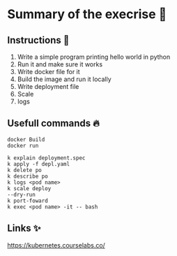 
# Summary of the execrise 📝  
 

## Instructions 🚀   
1. Write a simple program printing hello world in python
2. Run it and make sure it works
3. Write docker file for it
4. Build the image and run it locally
5. Write deployment file
6. Scale
7. logs

## Usefull commands 🔥  
```
docker Build
docker run 

k explain deployment.spec
k apply -f depl.yaml
k delete po
k describe po
k logs <pod name>
k scale deploy
--dry-run
k port-foward 
k exec <pod name> -it -- bash
```    
## Links ✨  
https://kubernetes.courselabs.co/